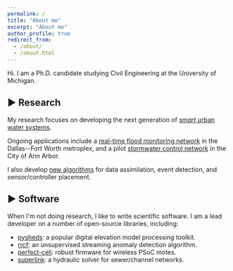 ```yaml
---
permalink: /
title: "About me"
excerpt: "About me"
author_profile: true
redirect_from: 
  - /about/
  - /about.html
---
```


Hi. I am a Ph.D. candidate studying Civil Engineering at the University of Michigan. 

▶ Research
------

My research focuses on developing the next generation of [*smart* urban water systems](https://mattbartos.com/publication/2017-12-22-open).

Ongoing applications include a [real-time flood monitoring network](https://mattbartos.com/publication/2019-02-27-hydrologic) in the Dallas--Fort Worth metroplex, and a pilot [stormwater control network](https://mattbartos.com/publication/2018-07-13-shaping) in the City of Ann Arbor. 

I also develop [new algorithms](https://mattbartos.com/publication/2019-03-28-hydrograph) for data assimilation, event detection, and sensor/controller placement. 

▶ Software
------

When I'm not doing research, I like to write scientific software. I am a lead developer on a number of open-source libraries, including:

- [pysheds](https://github.com/mdbartos/pysheds): a popular digital elevation model processing toolkit.
- [rrcf](https://github.com/kLabUM/rrcf): an unsupervised streaming anomaly detection algorithm.
- [perfect-cell](https://github.com/open-storm/perfect-cell): robust firmware for wireless PSoC motes.
- [superlink](https://github.com/mdbartos/superlink): a hydraulic solver for sewer/channel networks.

<!-- Interests -->
<!-- ------ -->

<!-- - Hydrodynamics -->
<!-- - Wireless sensor networks -->
<!-- - Embedded systems -->
<!-- - Signal processing -->
<!-- - Data assimilation -->
<!-- - Machine learning -->
<!-- - Real-time control -->
<!-- - Graph theory -->

